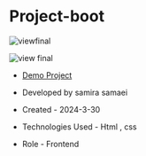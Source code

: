 # Project-boot

![viewfinal]()

![view final]()

- [Demo Project]()

- Developed by samira samaei

- Created - 2024-3-30

- Technologies Used - Html , css 

- Role - Frontend
